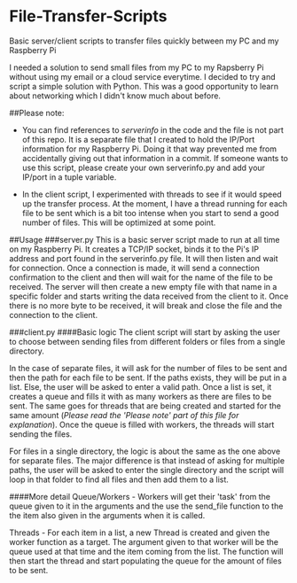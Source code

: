 # File-Transfer-Scripts
Basic server/client scripts to transfer files quickly between my PC and my Raspberry Pi

I needed a solution to send small files from my PC to my Rapsberry Pi without using my email or a cloud service everytime. I decided to try
and script a simple solution with Python. This was a good opportunity to learn about networking which I didn't know much about before.

##Please note:
- You can find references to *_serverinfo_* in the code and the file is not part of this repo. It is a separate file that I created to hold the
IP/Port information for my Raspberry Pi. Doing it that way prevented me from accidentally giving out that information in a commit. If someone
wants to use this script, please create your own serverinfo.py and add your IP/port in a tuple variable.

- In the client script, I experimented with threads to see if it would speed up the transfer process. At the moment, I have a thread running
for each file to be sent which is a bit too intense when you start to send a good number of files. This will be optimized at some point.

##Usage
###server.py
This is a basic server script made to run at all time on my Raspberry Pi. It creates a TCP/IP socket, binds it to the Pi's IP address and port
found in the serverinfo.py file. It will then listen and wait for connection. Once a connection is made, it will send a connection confirmation
to the client and then will wait for the name of the file to be received. The server will then create a new empty file with that name in a specific
folder and starts writing the data received from the client to it. Once there is no more byte to be received, it will break and close the file and 
the connection to the client.

###client.py
####Basic logic
The client script will start by asking the user to choose between sending files from different folders or files from a single directory.

In the case of separate files, it will ask for the number of files to be sent and then the path for each file to be sent. If the paths exists,
they will be put in a list. Else, the user will be asked to enter a valid path. Once a list is set, it creates a queue and fills it with as many
workers as there are files to be sent. The same goes for threads that are being created and started for the same amount (*Please read the 'Please note'
part of this file for explanation*). Once the queue is filled with workers, the threads will start sending the files.

For files in a single directory, the logic is about the same as the one above for separate files. The major difference is that instead of asking
for multiple paths, the user will be asked to enter the single directory and the script will loop in that folder to find all files and then add
them to a list.

####More detail
Queue/Workers - Workers will get their 'task' from the queue given to it in the arguments and the use the send_file function to the the item
also given in the arguments when it is called.

Threads - For each item in a list, a new Thread is created and given the worker function as a target. The argument given to that worker will be
the queue used at that time and the item coming from the list. The function will then start the thread and start populating the queue for the
amount of files to be sent.
